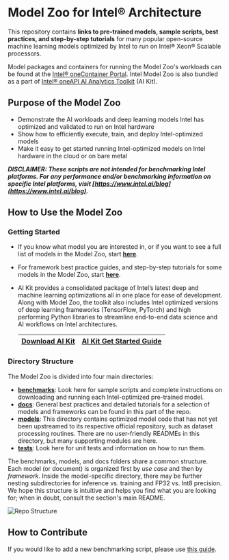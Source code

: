# Model Zoo for Intel® Architecture

This repository contains **links to pre-trained models, sample scripts, best practices, and step-by-step tutorials** for many popular open-source machine learning models optimized by Intel to run on Intel® Xeon® Scalable processors. 

Model packages and containers for running the Model Zoo's workloads can be found at the [Intel® oneContainer Portal](https://software.intel.com/containers).
Intel Model Zoo is also bundled as a part of
[Intel® oneAPI AI Analytics Toolkit](https://software.intel.com/content/www/us/en/develop/tools/oneapi/ai-analytics-toolkit.html) (AI Kit).

## Purpose of the Model Zoo

  - Demonstrate the AI workloads and deep learning models Intel has optimized and validated to run on Intel hardware
  - Show how to efficiently execute, train, and deploy Intel-optimized models
  - Make it easy to get started running Intel-optimized models on Intel hardware in the cloud or on bare metal

***DISCLAIMER: These scripts are not intended for benchmarking Intel platforms. 
For any performance and/or benchmarking information on specific Intel platforms, visit [https://www.intel.ai/blog](https://www.intel.ai/blog).***

## How to Use the Model Zoo

### Getting Started

- If you know what model you are interested in, or if you want to see a full list of models in the Model Zoo, start **[here](/benchmarks)**.
- For framework best practice guides, and step-by-step tutorials for some models in the Model Zoo, start **[here](/docs)**.

- AI Kit provides a consolidated package of Intel’s latest deep and machine
  learning optimizations all in one place for ease of development. Along with
  Model Zoo,  the toolkit also includes Intel optimized versions of deep
  learning frameworks (TensorFlow, PyTorch) and high performing Python libraries
  to streamline end-to-end data science and AI workflows on Intel architectures.

  |[Download AI Kit](https://software.intel.com/content/www/us/en/develop/tools/oneapi/ai-analytics-toolkit/) |[AI Kit Get Started Guide](https://software.intel.com/content/www/us/en/develop/documentation/get-started-with-ai-linux/top.html) |
  |---|---|

### Directory Structure
The Model Zoo is divided into four main directories:
- **[benchmarks](/benchmarks)**: Look here for sample scripts and complete instructions on downloading and running each Intel-optimized pre-trained model.
- **[docs](/docs)**: General best practices and detailed tutorials for a selection of models and frameworks can be found in this part of the repo. 
- **[models](/models)**: This directory contains optimized model code that has not yet been upstreamed to its respective official repository, such as dataset processing routines. 
  There are no user-friendly READMEs in this directory, but many supporting modules are here.
- **[tests](/tests)**: Look here for unit tests and information on how to run them. 

The benchmarks, models, and docs folders share a common structure. Each model (or document) is organized first by *use case* and then by *framework*. 
Inside the model-specific directory, there may be further nesting subdirectories for inference vs. training and FP32 vs. Int8 precision. 
We hope this structure is intuitive and helps you find what you are looking for; when in doubt, consult the section's main README. 

![Repo Structure](repo_structure.png)

## How to Contribute
If you would like to add a new benchmarking script, please use [this guide](/Contribute.md).
